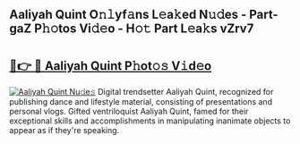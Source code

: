 ## Aaliyah Quint O𝚗𝚕yf𝚊ns L𝚎a𝚔ed N𝚞𝚍es - Part-gaZ P𝚑𝚘tos Vi𝚍𝚎o - H𝚘𝚝 Part L𝚎a𝚔s vZrv7

# <h2><a href="http://kf3ri48.oniu.top/?m=Aaliyah+Quint">🔗👉 🔴 Aaliyah Quint P𝚑ot𝚘𝚜 V𝚒d𝚎o</a></h2>

[![Aaliyah Quint Nu𝚍e𝚜](https://i.imgur.com/0qMVB7G.gif)](http://kf3ri48.oniu.top/?m=Aaliyah+Quint)
Digital trendsetter Aaliyah Quint, recognized for publishing dance and lifestyle material, consisting of presentations and personal vlogs. Gifted ventriloquist Aaliyah Quint, famed for their exceptional skills and accomplishments in manipulating inanimate objects to appear as if they're speaking.  
